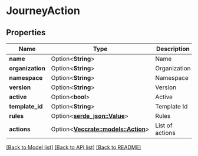 # JourneyAction

## Properties

Name | Type | Description | Notes
------------ | ------------- | ------------- | -------------
**name** | Option<**String**> | Name | [optional]
**organization** | Option<**String**> | Organization | [optional]
**namespace** | Option<**String**> | Namespace | [optional]
**version** | Option<**String**> | Version | [optional]
**active** | Option<**bool**> | Active | [optional]
**template_id** | Option<**String**> | Template Id | [optional]
**rules** | Option<[**serde_json::Value**](.md)> | Rules | [optional]
**actions** | Option<[**Vec<crate::models::Action>**](action.md)> | List of actions | [optional]

[[Back to Model list]](../README.md#documentation-for-models) [[Back to API list]](../README.md#documentation-for-api-endpoints) [[Back to README]](../README.md)


